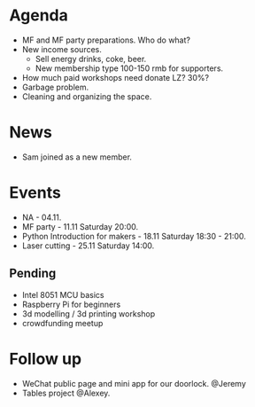 # Agenda

- MF and MF party preparations. Who do what?    
- New income sources.   
  * Sell energy drinks, coke, beer.    
  * New membership type 100-150 rmb for supporters.     
- How much paid workshops need donate LZ? 30%? 
- Garbage problem.   
- Cleaning and organizing the space.   

# News

- Sam joined as a new member.  

# Events

- NA  - 04.11.  
- MF party - 11.11 Saturday 20:00.   
- Python Introduction for makers - 18.11 Saturday 18:30 - 21:00.  
- Laser cutting - 25.11 Saturday 14:00.   

## Pending

- Intel 8051 MCU basics
- Raspberry Pi for beginners
- 3d modelling / 3d printing workshop
- crowdfunding meetup

# Follow up

- WeChat public page and mini app for our doorlock. @Jeremy   
- Tables project @Alexey.   
